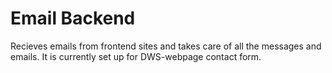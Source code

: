 # Email Backend
Recieves emails from frontend sites and takes care of all the messages and emails.
It is currently set up for DWS-webpage contact form.
